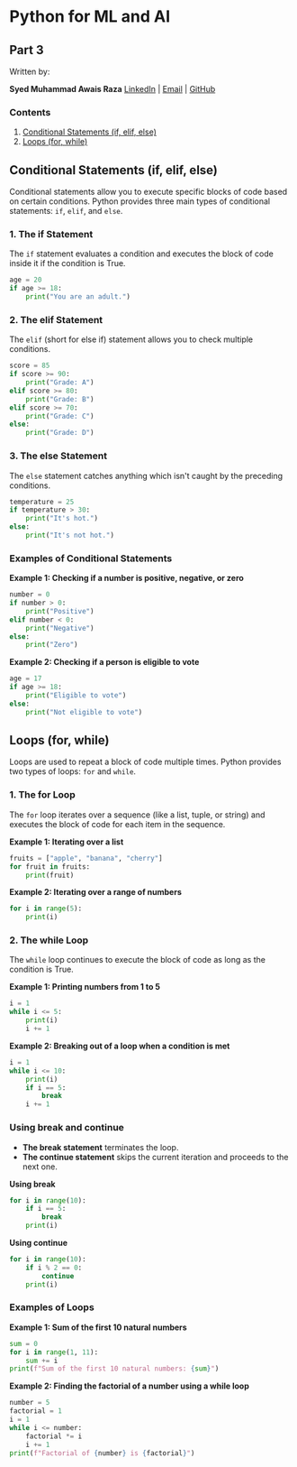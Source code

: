 # Python for ML and AI
## Part 3

Written by:

**Syed Muhammad Awais Raza**
 [LinkedIn](https://www.linkedin.com/in/syed-muhammad-awais-raza-905317278/) | 
   [Email](mailto:awaisraza5424@gmail.com) | [GitHub](https://github.com/awai1s)
### Contents
1. [Conditional Statements (if, elif, else)](#conditional-statements-if-elif-else)
2. [Loops (for, while)](#loops-for-while)

## Conditional Statements (if, elif, else)
Conditional statements allow you to execute specific blocks of code based on certain conditions. Python provides three main types of conditional statements: `if`, `elif`, and `else`.

### 1. The if Statement
The `if` statement evaluates a condition and executes the block of code inside it if the condition is True.

```python
age = 20
if age >= 18:
    print("You are an adult.")
```

### 2. The elif Statement
The `elif` (short for else if) statement allows you to check multiple conditions.

```python
score = 85
if score >= 90:
    print("Grade: A")
elif score >= 80:
    print("Grade: B")
elif score >= 70:
    print("Grade: C")
else:
    print("Grade: D")
```

### 3. The else Statement
The `else` statement catches anything which isn't caught by the preceding conditions.

```python
temperature = 25
if temperature > 30:
    print("It's hot.")
else:
    print("It's not hot.")
```

### Examples of Conditional Statements

**Example 1: Checking if a number is positive, negative, or zero**

```python
number = 0
if number > 0:
    print("Positive")
elif number < 0:
    print("Negative")
else:
    print("Zero")
```

**Example 2: Checking if a person is eligible to vote**

```python
age = 17
if age >= 18:
    print("Eligible to vote")
else:
    print("Not eligible to vote")
```

## Loops (for, while)
Loops are used to repeat a block of code multiple times. Python provides two types of loops: `for` and `while`.

### 1. The for Loop
The `for` loop iterates over a sequence (like a list, tuple, or string) and executes the block of code for each item in the sequence.

**Example 1: Iterating over a list**

```python
fruits = ["apple", "banana", "cherry"]
for fruit in fruits:
    print(fruit)
```

**Example 2: Iterating over a range of numbers**

```python
for i in range(5):
    print(i)
```

### 2. The while Loop
The `while` loop continues to execute the block of code as long as the condition is True.

**Example 1: Printing numbers from 1 to 5**

```python
i = 1
while i <= 5:
    print(i)
    i += 1
```

**Example 2: Breaking out of a loop when a condition is met**

```python
i = 1
while i <= 10:
    print(i)
    if i == 5:
        break
    i += 1
```

### Using break and continue
- **The break statement** terminates the loop.
- **The continue statement** skips the current iteration and proceeds to the next one.

**Using break**

```python
for i in range(10):
    if i == 5:
        break
    print(i)
```

**Using continue**

```python
for i in range(10):
    if i % 2 == 0:
        continue
    print(i)
```

### Examples of Loops

**Example 1: Sum of the first 10 natural numbers**

```python
sum = 0
for i in range(1, 11):
    sum += i
print(f"Sum of the first 10 natural numbers: {sum}")
```

**Example 2: Finding the factorial of a number using a while loop**

```python
number = 5
factorial = 1
i = 1
while i <= number:
    factorial *= i
    i += 1
print(f"Factorial of {number} is {factorial}")
```